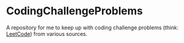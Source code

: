 # CodingChallengeProblems
A repository for me to keep up with coding challenge problems (think: [LeetCode](https://leetcode.com/)) from various sources.
